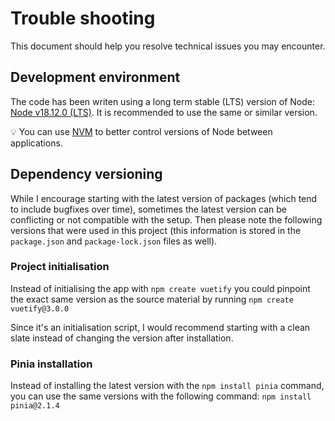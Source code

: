# Trouble shooting

This document should help you resolve technical issues you may encounter.

## Development environment

The code has been writen using a long term stable (LTS) version of Node: [Node v18.12.0 (LTS)](https://nodejs.org/en/blog/release/v18.12.0). It is recommended to use the same or similar version.

💡 You can use [NVM](https://github.com/nvm-sh/nvm#node-version-manager---) to better control versions of Node between applications.

## Dependency versioning

While I encourage starting with the latest version of packages (which tend to include bugfixes over time), sometimes the latest version can be conflicting or not compatible with the setup. Then please note the following versions that were used in this project (this information is stored in the `package.json` and `package-lock.json` files as well).

### Project initialisation

Instead of initialising the app with `npm create vuetify` you could pinpoint the exact same version as the source material by running `npm create vuetify@3.0.0`

Since it's an initialisation script, I would recommend starting with a clean slate instead of changing the version after installation.

### Pinia installation

Instead of installing the latest version with the `npm install pinia` command, you can use the same versions with the following command: `npm install pinia@2.1.4`